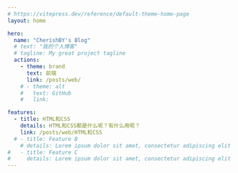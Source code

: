 ```yaml
---
# https://vitepress.dev/reference/default-theme-home-page
layout: home

hero:
  name: "CherishBY's Blog"
  # text: "我的个人博客"
  # tagline: My great project tagline
  actions:
    - theme: brand
      text: 前端
      link: /posts/web/
    # - theme: alt
    #   text: GitHub
    #   link:

features:
  - title: HTML和CSS
    details: HTML和CSS都是什么呢？有什么用呢？
    link: /posts/web/HTML和CSS
  # - title: Feature B
    # details: Lorem ipsum dolor sit amet, consectetur adipiscing elit
#   - title: Feature C
#     details: Lorem ipsum dolor sit amet, consectetur adipiscing elit
---
```


